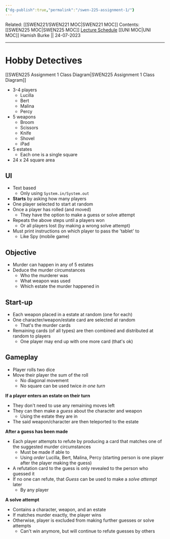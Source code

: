 ```yaml
---
{"dg-publish":true,"permalink":"/swen-225-assignment-1/"}
---
```


Related: [[SWEN221/SWEN221 MOC\|SWEN221 MOC]]
Contents: [[SWEN225 MOC\|SWEN225 MOC]]
[Lecture Schedule](https://ecs.wgtn.ac.nz/Courses/SWEN225_2023T2/CourseSchedule)
[[UNI MOC\|UNI MOC]]
Hamish Burke || 24-07-2023
***

# Hobby Detectives

[[SWEN225 Assignment 1 Class Diagram\|SWEN225 Assignment 1 Class Diagram]]


- 3-4 players
	- Lucilla
	- Bert
	- Malina
	- Percy
 - 5 weapons
	 - Broom
	 - Scissors
	 - Knife
	 - Shovel
	 - iPad
- 5 estates
	- Each one is a single square
- 24 x 24 square area

## UI

- Text based
	- Only using `System.in/System.out`
- **Starts** by asking how many players
- One player selected to start at random
- Once a player has rolled (and moved)
	- They have the option to make a guess or solve attempt
- Repeats the above steps until a players won
	- Or all players lost (by making a wrong solve attempt)
- Must print instructions on which player to pass the 'tablet' to
	- Like Spy (mobile game)

## Objective

- Murder can happen in any of 5 estates
- Deduce the murder circumstances
	- Who the murderer was
	- What weapon was used
	- Which estate the murder happened in

## Start-up

- Each weapon placed in a estate at random (one for each)
- One character/weapon/estate card are selected at random
	- That's the murder cards
- Remaining cards (of all types) are then combined and distributed at random to players
	- One player may end up with one more card (that's ok)

## Gameplay

- Player rolls two dice
- Move their player the sum of the roll
	- No diagonal movement
	- No square can be used twice *in one turn*

**If a player enters an estate on their turn**
- They don't need to use any remaining moves left
- They can then make a *guess* about the character and weapon
	- Using the estate they are in
- The said weapon/character are then teleported to the estate


**After a guess has been made**
- Each player attempts to refute by producing a card that matches one of the suggested murder circumstances
	- Must be made if able to
	- Using *order* Lucilla, Bert, Malina, Percy (starting person is one player after the player making the guess)
- A refutation card to the guess is only revealed to the person who guessed it
- If no one can refute, that *Guess* can be used to make a *solve attempt* later
	- By any player


**A solve attempt**
- Contains a character, weapon, and an estate
- If matches murder exactly, the player wins
- Otherwise, player is excluded from making further guesses or solve attempts
	- Can't win anymore, but will continue to refute guesses by others

